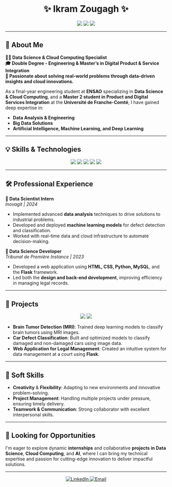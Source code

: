 <h1 align="center">✨ Ikram Zougagh ✨</h1>
<p align="center">
  <img src="https://img.shields.io/badge/Engineer-Data%20Science%20%26%20Cloud%20Computing-blue?style=for-the-badge&logo=python&logoColor=white" />
  <img src="https://img.shields.io/badge/University_of_Franche_Comté-Master%20PSM-red?style=for-the-badge&logo=university&logoColor=white" />
  <img src="https://img.shields.io/badge/ENSAO-Data%20Science-yellow?style=for-the-badge&logo=school&logoColor=white" />
</p>

---

## 🌟 **About Me**

**👩‍💻 Data Science & Cloud Computing Specialist**  
**🎓 Double Degree - Engineering & Master’s in Digital Product & Service Integration**  
**🎯 Passionate about solving real-world problems through data-driven insights and cloud innovations.**

As a final-year engineering student at **ENSAO** specializing in **Data Science & Cloud Computing**, and a **Master 2 student in Product and Digital Services Integration** at the **Université de Franche-Comté**, I have gained deep expertise in:
- **Data Analysis & Engineering**
- **Big Data Solutions**
- **Artificial Intelligence, Machine Learning, and Deep Learning**

---

## 💡 **Skills & Technologies**
<p align="center">
  <img src="https://img.shields.io/badge/Python-FFD43B?style=for-the-badge&logo=python&logoColor=blue" />
  <img src="https://img.shields.io/badge/SQL-316192?style=for-the-badge&logo=postgresql&logoColor=white" />
  <img src="https://img.shields.io/badge/Cloud_Computing-AWS%20%7C%20Google%20Cloud-orange?style=for-the-badge&logo=amazonaws&logoColor=white" />
  <img src="https://img.shields.io/badge/AI/ML-TensorFlow%20%7C%20Keras-FF6F00?style=for-the-badge&logo=tensorflow&logoColor=white" />
  <img src="https://img.shields.io/badge/Data_Visualization-Tableau%20%7C%20Power%20BI-purple?style=for-the-badge&logo=tableau&logoColor=white" />
</p>


---

## 🛠 **Professional Experience**

**🔹 Data Scientist Intern**  
*Inovagit | 2024*  
- Implemented advanced **data analysis** techniques to drive solutions to industrial problems.
- Developed and deployed **machine learning models** for defect detection and classification.
- Worked with real-time data and cloud infrastructure to automate decision-making.

**🔹 Data Science Developer**  
*Tribunal de Première Instance | 2023*  
- Developed a web application using **HTML, CSS, Python, MySQL**, and the **Flask** framework.
- Led both the **design and back-end development**, improving efficiency in managing legal records.

---

## 🧠 **Projects**
<p align="center">
  <img src="https://img.shields.io/badge/Project-Data_Science_Solutions-blueviolet?style=for-the-badge&logo=project&logoColor=white" />
  <img src="https://img.shields.io/badge/Project-Web_Development-green?style=for-the-badge&logo=github&logoColor=white" />
</p>

- **Brain Tumor Detection (MRI)**: Trained deep learning models to classify brain tumors using MRI images.
- **Car Defect Classification**: Built and optimized models to classify damaged and non-damaged cars using image data.
- **Web Application for Legal Management**: Created an intuitive system for data management at a court using **Flask**.

---

## 🚀 **Soft Skills**
- **Creativity** & **Flexibility**: Adapting to new environments and innovative problem-solving.
- **Project Management**: Handling multiple projects under pressure, ensuring timely delivery.
- **Teamwork & Communication**: Strong collaborator with excellent interpersonal skills.

---

## 🎯 **Looking for Opportunities**
I'm eager to explore dynamic **internships** and collaborative **projects in Data Science**, **Cloud Computing**, and **AI**, where I can bring my technical expertise and passion for cutting-edge innovation to deliver impactful solutions.


---

<p align="center">
  <a href="https://www.linkedin.com/in/ikram-zougagh/" target="_blank">
    <img src="https://img.shields.io/badge/Connect%20on%20LinkedIn-blue?style=for-the-badge&logo=linkedin" alt="LinkedIn">
  </a>
  <a href="mailto:ikramzougagh60@gmail.com">
    <img src="https://img.shields.io/badge/Email%20Me-red?style=for-the-badge&logo=gmail&logoColor=white" alt="Email">
  </a>
</p>
